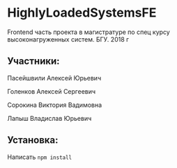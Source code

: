 # HighlyLoadedSystemsFE
Frontend часть проекта в магистратуре по спец курсу высоконагруженных систем. БГУ.  2018 г

## Участники:
Пасейшвили Алексей Юрьевич

Голенков Алексей Сергеевич

Сорокина Виктория Вадимовна

Лапыш Владислав Юрьевич

## Установка: 

Написать `npm install`